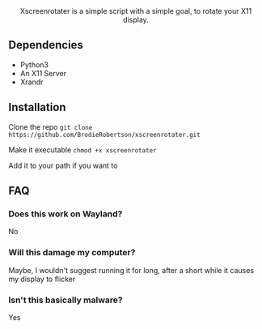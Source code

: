<div align = center>
Xscreenrotater is a simple script with a simple goal, to rotate your X11 display.
</div>

## Dependencies

* Python3
* An X11 Server
* Xrandr

## Installation

Clone the repo `git clone https://github.com/BrodieRobertson/xscreenrotater.git`

Make it executable `chmod +x xscreenrotater`

Add it to your path if you want to

## FAQ

### Does this work on Wayland?

No

### Will this damage my computer?

Maybe, I wouldn't suggest running it for long, after a short while it causes my display to flicker

### Isn't this basically malware?

Yes
